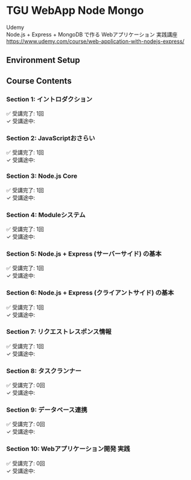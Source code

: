 # TGU WebApp Node Mongo

Udemy  
Node.js + Express + MongoDB で作る Webアプリケーション 実践講座  
https://www.udemy.com/course/web-application-with-nodejs-express/  


## Environment Setup


## Course Contents


### Section 1: イントロダクション  

✅ 受講完了: 1回  
✓ 受講途中:  


### Section 2: JavaScriptおさらい  

✅ 受講完了: 1回  
✓ 受講途中:  


### Section 3: Node.js Core  

✅ 受講完了: 1回  
✓ 受講途中:  


### Section 4: Moduleシステム  

✅ 受講完了: 1回  
✓ 受講途中:  


### Section 5: Node.js + Express (サーバーサイド) の基本  

✅ 受講完了: 1回  
✓ 受講途中:  


### Section 6: Node.js + Express (クライアントサイド) の基本  

✅ 受講完了: 1回  
✓ 受講途中:  


### Section 7: リクエストレスポンス情報  

✅ 受講完了: 1回  
✓ 受講途中:  


### Section 8: タスクランナー  

✅ 受講完了: 0回  
✓ 受講途中:  


### Section 9: データベース連携  

✅ 受講完了: 0回  
✓ 受講途中:  


### Section 10: Webアプリケーション開発 実践

✅ 受講完了: 0回  
✓ 受講途中:  

